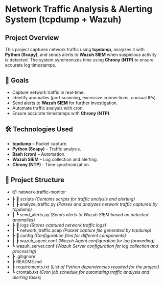 # Network Traffic Analysis & Alerting System (tcpdump + Wazuh)

## Project Overview
This project captures network traffic using **tcpdump**, analyzes it with **Python (Scapy)**, and sends alerts to **Wazuh SIEM** when suspicious activity is detected. The system synchronizes time using **Chrony (NTP)** to ensure accurate log timestamps.

## 📌 Goals
- Capture network traffic in real-time.
- Identify anomalies (port scanning, excessive connections, unusual IPs).
- Send alerts to **Wazuh SIEM** for further investigation.
- Automate traffic analysis with cron.
- Ensure accurate timestamps with **Chrony (NTP)**.

## 🛠 Technologies Used
- **tcpdump** – Packet capture.
- **Python (Scapy)** – Traffic analysis.
- **Bash (cron)** – Automation.
- **Wazuh SIEM** – Log collection and alerting.
- **Chrony (NTP)** - Time synchronization

## 📂 Project Structure
- 📦 network-traffic-monitor
- ┣ 📂 scripts  *(Contains scripts for traffic analysis and alerting)*
- ┃ ┣ analyze_traffic.py  *(Parses and analyzes network traffic captured by tcpdump)*
- ┃ ┗ send_alerts.py  *(Sends alerts to Wazuh SIEM based on detected anomalies)*
-  ┣ 📂 logs  *(Stores captured network traffic logs)*
-  ┃ ┗ network_traffic.pcap  *(Packet capture file generated by tcpdump)*
-  ┣ 📂 config   *(Configuration files for different components)*
-  ┃ ┣ wazuh_agent.conf  *(Wazuh Agent configuration for log forwarding)*
- ┗ wazuh_server.conf  *(Wazuh Server configuration for log collection and processing)*
- ┣ .gitignore
- ┣ README.md
- ┣ requirements.txt  *(List of Python dependencies required for the project)*
- ┗ crontab.txt  *(Cron job schedule for automating traffic analysis and alerting tasks)*
